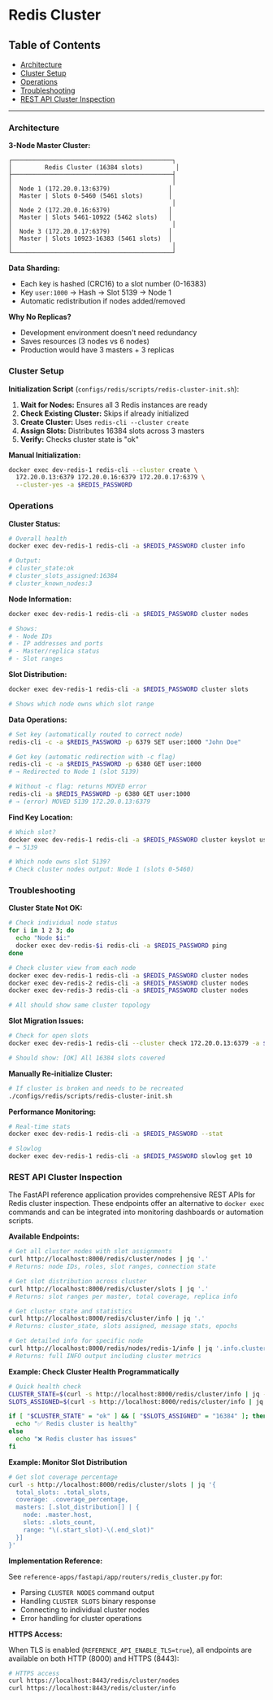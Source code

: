 # Redis Cluster

## Table of Contents

- [Architecture](#architecture)
- [Cluster Setup](#cluster-setup)
- [Operations](#operations)
- [Troubleshooting](#troubleshooting)
- [REST API Cluster Inspection](#rest-api-cluster-inspection)

---

### Architecture

**3-Node Master Cluster:**
```
┌────────────────────────────────────────────┐
│         Redis Cluster (16384 slots)         │
├────────────────────────────────────────────┤
│                                            │
│  Node 1 (172.20.0.13:6379)                │
│  Master | Slots 0-5460 (5461 slots)       │
│                                            │
│  Node 2 (172.20.0.16:6379)                │
│  Master | Slots 5461-10922 (5462 slots)   │
│                                            │
│  Node 3 (172.20.0.17:6379)                │
│  Master | Slots 10923-16383 (5461 slots)  │
│                                            │
└────────────────────────────────────────────┘
```

**Data Sharding:**
- Each key is hashed (CRC16) to a slot number (0-16383)
- Key `user:1000` → Hash → Slot 5139 → Node 1
- Automatic redistribution if nodes added/removed

**Why No Replicas?**
- Development environment doesn't need redundancy
- Saves resources (3 nodes vs 6 nodes)
- Production would have 3 masters + 3 replicas

### Cluster Setup

**Initialization Script** (`configs/redis/scripts/redis-cluster-init.sh`):

1. **Wait for Nodes:** Ensures all 3 Redis instances are ready
2. **Check Existing Cluster:** Skips if already initialized
3. **Create Cluster:** Uses `redis-cli --cluster create`
4. **Assign Slots:** Distributes 16384 slots across 3 masters
5. **Verify:** Checks cluster state is "ok"

**Manual Initialization:**
```bash
docker exec dev-redis-1 redis-cli --cluster create \
  172.20.0.13:6379 172.20.0.16:6379 172.20.0.17:6379 \
  --cluster-yes -a $REDIS_PASSWORD
```

### Operations

**Cluster Status:**
```bash
# Overall health
docker exec dev-redis-1 redis-cli -a $REDIS_PASSWORD cluster info

# Output:
# cluster_state:ok
# cluster_slots_assigned:16384
# cluster_known_nodes:3
```

**Node Information:**
```bash
docker exec dev-redis-1 redis-cli -a $REDIS_PASSWORD cluster nodes

# Shows:
# - Node IDs
# - IP addresses and ports
# - Master/replica status
# - Slot ranges
```

**Slot Distribution:**
```bash
docker exec dev-redis-1 redis-cli -a $REDIS_PASSWORD cluster slots

# Shows which node owns which slot range
```

**Data Operations:**
```bash
# Set key (automatically routed to correct node)
redis-cli -c -a $REDIS_PASSWORD -p 6379 SET user:1000 "John Doe"

# Get key (automatic redirection with -c flag)
redis-cli -c -a $REDIS_PASSWORD -p 6380 GET user:1000
# → Redirected to Node 1 (slot 5139)

# Without -c flag: returns MOVED error
redis-cli -a $REDIS_PASSWORD -p 6380 GET user:1000
# → (error) MOVED 5139 172.20.0.13:6379
```

**Find Key Location:**
```bash
# Which slot?
docker exec dev-redis-1 redis-cli -a $REDIS_PASSWORD cluster keyslot user:1000
# → 5139

# Which node owns slot 5139?
# Check cluster nodes output: Node 1 (slots 0-5460)
```

### Troubleshooting

**Cluster State Not OK:**
```bash
# Check individual node status
for i in 1 2 3; do
  echo "Node $i:"
  docker exec dev-redis-$i redis-cli -a $REDIS_PASSWORD ping
done

# Check cluster view from each node
docker exec dev-redis-1 redis-cli -a $REDIS_PASSWORD cluster nodes
docker exec dev-redis-2 redis-cli -a $REDIS_PASSWORD cluster nodes
docker exec dev-redis-3 redis-cli -a $REDIS_PASSWORD cluster nodes

# All should show same cluster topology
```

**Slot Migration Issues:**
```bash
# Check for open slots
docker exec dev-redis-1 redis-cli --cluster check 172.20.0.13:6379 -a $REDIS_PASSWORD

# Should show: [OK] All 16384 slots covered
```

**Manually Re-initialize Cluster:**
```bash
# If cluster is broken and needs to be recreated
./configs/redis/scripts/redis-cluster-init.sh
```

**Performance Monitoring:**
```bash
# Real-time stats
docker exec dev-redis-1 redis-cli -a $REDIS_PASSWORD --stat

# Slowlog
docker exec dev-redis-1 redis-cli -a $REDIS_PASSWORD slowlog get 10
```

### REST API Cluster Inspection

The FastAPI reference application provides comprehensive REST APIs for Redis cluster inspection. These endpoints offer an alternative to `docker exec` commands and can be integrated into monitoring dashboards or automation scripts.

**Available Endpoints:**

```bash
# Get all cluster nodes with slot assignments
curl http://localhost:8000/redis/cluster/nodes | jq '.'
# Returns: node IDs, roles, slot ranges, connection state

# Get slot distribution across cluster
curl http://localhost:8000/redis/cluster/slots | jq '.'
# Returns: slot ranges per master, total coverage, replica info

# Get cluster state and statistics
curl http://localhost:8000/redis/cluster/info | jq '.'
# Returns: cluster_state, slots assigned, message stats, epochs

# Get detailed info for specific node
curl http://localhost:8000/redis/nodes/redis-1/info | jq '.info.cluster*'
# Returns: full INFO output including cluster metrics
```

**Example: Check Cluster Health Programmatically**

```bash
# Quick health check
CLUSTER_STATE=$(curl -s http://localhost:8000/redis/cluster/info | jq -r '.cluster_info.cluster_state')
SLOTS_ASSIGNED=$(curl -s http://localhost:8000/redis/cluster/info | jq -r '.cluster_info.cluster_slots_assigned')

if [ "$CLUSTER_STATE" = "ok" ] && [ "$SLOTS_ASSIGNED" = "16384" ]; then
  echo "✅ Redis cluster is healthy"
else
  echo "❌ Redis cluster has issues"
fi
```

**Example: Monitor Slot Distribution**

```bash
# Get slot coverage percentage
curl -s http://localhost:8000/redis/cluster/slots | jq '{
  total_slots: .total_slots,
  coverage: .coverage_percentage,
  masters: [.slot_distribution[] | {
    node: .master.host,
    slots: .slots_count,
    range: "\(.start_slot)-\(.end_slot)"
  }]
}'
```

**Implementation Reference:**

See `reference-apps/fastapi/app/routers/redis_cluster.py` for:
- Parsing `CLUSTER NODES` command output
- Handling `CLUSTER SLOTS` binary response
- Connecting to individual cluster nodes
- Error handling for cluster operations

**HTTPS Access:**

When TLS is enabled (`REFERENCE_API_ENABLE_TLS=true`), all endpoints are available on both HTTP (8000) and HTTPS (8443):

```bash
# HTTPS access
curl https://localhost:8443/redis/cluster/nodes
curl https://localhost:8443/redis/cluster/info
```

